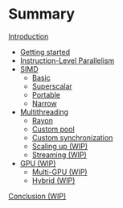 # Summary

[Introduction](./index.md)

- [Getting started](./getting-started.md)
- [Instruction-Level Parallelism](./ilp.md)
- [SIMD](./simd.md)
    * [Basic](./simd-basics.md)
    * [Superscalar](./simd-ilp.md)
    * [Portable](./simd-portability.md)
    * [Narrow](./simd-narrowing.md)
- [Multithreading](./multithreading.md)
    * [Rayon](./multithreading-rayon.md)
    * [Custom pool](./multithreading-pool.md)
    * [Custom synchronization](./multithreading-sync.md)
    * [Scaling up (WIP)](./multithreading-scaling.md)
    * [Streaming (WIP)](./multithreading-streaming.md)
- [GPU (WIP)](./gpu.md)
    * [Multi-GPU (WIP)]()
    * [Hybrid (WIP)]()

[Conclusion (WIP)](./conclusion.md)
